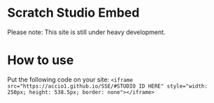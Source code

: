 # Scratch Studio Embed
Please note: This site is still under heavy development.
# How to use
Put the following code on your site:
`<iframe src="https://accio1.github.io/SSE/#STUDIO ID HERE" style="width: 250px; height: 538.5px; border: none"></iframe>`
